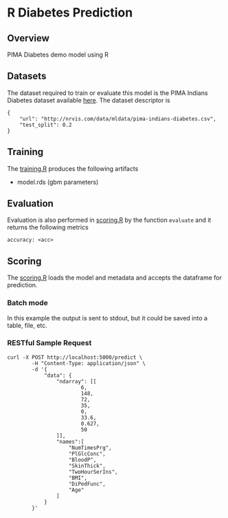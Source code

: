 # R Diabetes Prediction
## Overview
PIMA Diabetes demo model using R

## Datasets
The dataset required to train or evaluate this model is the PIMA Indians Diabetes dataset available [here](http://nrvis.com/data/mldata/pima-indians-diabetes.csv). The dataset descriptor is 

    {
        "url": "http://nrvis.com/data/mldata/pima-indians-diabetes.csv",
        "test_split": 0.2
    }
    
## Training
The [training.R](model_modules/training.R) produces the following artifacts

- model.rds     (gbm parameters)

## Evaluation
Evaluation is also performed in [scoring.R](model_modules/scoring.R) by the function `evaluate` and it returns the following metrics

    accuracy: <acc>

## Scoring
The [scoring.R](model_modules/scoring.R) loads the model and metadata and accepts the dataframe for prediction.

### Batch mode
In this example the output is sent to stdout, but it could be saved into a table, file, etc.

### RESTful Sample Request

    curl -X POST http://localhost:5000/predict \
            -H "Content-Type: application/json" \
            -d '{
                "data": {
                    "ndarray": [[
                            6,
                            148,
                            72,
                            35,
                            0,
                            33.6,
                            0.627,
                            50
                    ]],
                    "names":[
                        "NumTimesPrg", 
                        "PlGlcConc", 
                        "BloodP", 
                        "SkinThick", 
                        "TwoHourSerIns", 
                        "BMI", 
                        "DiPedFunc", 
                        "Age"
                    ]
                }
            }' 

